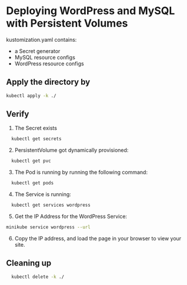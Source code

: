 # Deploying WordPress and MySQL with Persistent Volumes

kustomization.yaml contains:
- a Secret generator
- MySQL resource configs
- WordPress resource configs

## Apply the directory by
```bash
kubectl apply -k ./
```
## Verify
1. The Secret exists
```bash
  kubectl get secrets
```
2. PersistentVolume got dynamically provisioned:
```bash
  kubectl get pvc
```
3. The Pod is running by running the following command:
```bash
  kubectl get pods
```
4. The Service is running:
```bash
  kubectl get services wordpress
```
5. Get the IP Address for the WordPress Service:
```bash
minikube service wordpress --url
```
6. Copy the IP address, and load the page in your browser to view your site.

## Cleaning up
```bash
  kubectl delete -k ./
```
